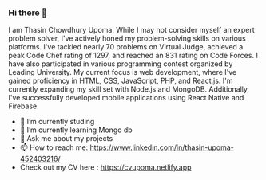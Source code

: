 ### Hi there 👋

I am Thasin Chowdhury Upoma. While I may not consider myself an expert problem solver, I've actively honed my problem-solving skills on various platforms. I've tackled nearly 70 problems on Virtual Judge, achieved a peak Code Chef rating of 1297, and reached an 831 rating on Code Forces. I have also participated in various programming contest organized by Leading University. My current focus is web development, where I've gained proficiency in HTML, CSS, JavaScript, PHP, and React.js. I'm currently expanding my skill set with Node.js and MongoDB. Additionally, I've successfully developed mobile applications using React Native and Firebase.

- 🔭 I’m currently studing
- 🌱 I’m currently learning Mongo db
- 💬 Ask me about my projects
- 📫 How to reach me: https://www.linkedin.com/in/thasin-upoma-452403216/
- Check out my CV here : https://cvupoma.netlify.app


